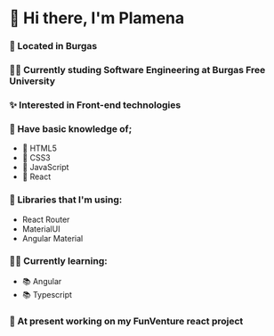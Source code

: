 # 👋 Hi there, I'm Plamena

### 🌊 Located in Burgas

### :woman_student: Currently studing Software Engineering at Burgas Free University

### :sparkles: Interested in Front-end technologies

### 📖 Have basic knowledge of;
-  🚀 HTML5
-  🚀 CSS3
-  🚀 JavaScript
-  🚀 React

### 🔖 Libraries that I'm using:
- React Router
- MaterialUI
- Angular Material

### 👩‍💻 Currently learning:
-  📚 Angular
-  📚 Typescript


### 🌱 At present working on my FunVenture react project

